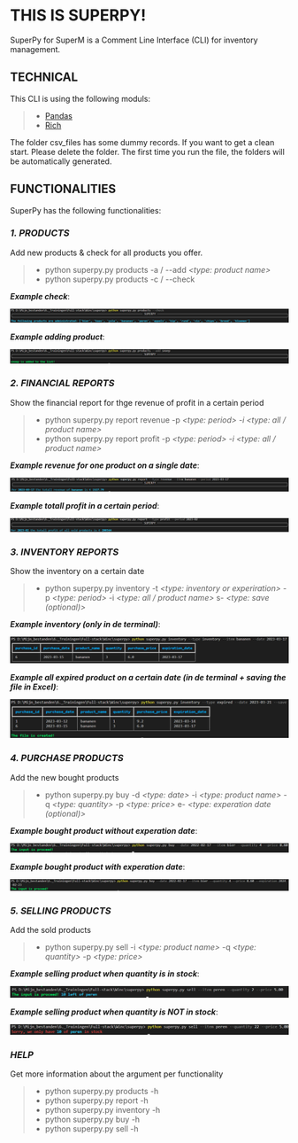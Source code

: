 # THIS IS SUPERPY!

SuperPy for SuperM is a Comment Line Interface (CLI) for inventory management.

## **TECHNICAL**

This CLI is using the following moduls:

> - [Pandas](https://pandas.pydata.org/docs/)
> - [Rich](https://rich.readthedocs.io/en/stable/introduction.html)

The folder csv_files has some dummy records. If you want to get a clean start. Please delete the folder. The first time you run the file, the folders will be automatically generated.

## **FUNCTIONALITIES**

SuperPy has the following functionalities:

### _1. PRODUCTS_

Add new products & check for all products you offer.

> - python superpy.py products -a / --add _<type: product name>_
> - python superpy.py products -c / --check

**_Example check_**:

![An example of listing all products your company is offering](/assets/product_check.bmp)

**_Example adding product_**:

![An example of adding a new product to the list](/assets/product_add.bmp)

### _2. FINANCIAL REPORTS_

Show the financial report for thge revenue of profit in a certain period

> - python superpy.py report revenue -p _<type: period> -i <type: all / product name>_
> - python superpy.py report profit -p _<type: period> -i <type: all / product name>_

**_Example revenue for one product on a single date_**:

![An example of the revenue for one product on a single date](/assets/revenue_item_date.bmp)

**_Example totall profit in a certain period_**:

![An example of the totall profit in a certain period](/assets/profit_all_period.bmp)

### _3. INVENTORY REPORTS_

Show the inventory on a certain date

> - python superpy.py inventory -t _<type: inventory or experiration>_ -p _<type: period>_ -i _<type: all / product name>_ s- _<type: save (optional)>_

**_Example inventory (only in de terminal)_**:

![An example of a product in stock on a certain date](/assets/inventory_item.bmp)

**_Example all expired product on a certain date (in de terminal + saving the file in Excel)_**:

![An example of all expired product on a certain date](/assets/expired_all_save.bmp)

### _4. PURCHASE PRODUCTS_

Add the new bought products

> - python superpy.py buy -d _<type: date>_ -i _<type: product name>_ -q _<type: quantity>_ -p _<type: price>_ e- _<type: experation date (optional)>_

**_Example bought product without experation date_**:

![An example of adding a new bought product](/assets/buy.bmp)

**_Example bought product with experation date_**:

![An example of adding a new bought product](/assets/buy_exp.bmp)

### _5. SELLING PRODUCTS_

Add the sold products

> - python superpy.py sell -i _<type: product name>_ -q _<type: quantity>_ -p _<type: price>_

**_Example selling product when quantity is in stock_**:

![An example of selling products when quantity is in stock](/assets/sell.bmp)

**_Example selling product when quantity is NOT in stock_**:

![An example of selling products when quantity is NOT in stock](/assets/sell_not.bmp)

### _HELP_

Get more information about the argument per functionality

> - python superpy.py products -h
> - python superpy.py report -h
> - python superpy.py inventory -h
> - python superpy.py buy -h
> - python superpy.py sell -h
